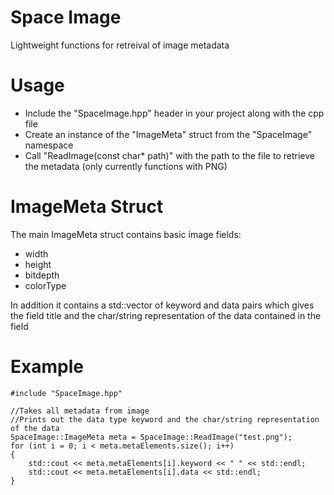 # Space Image
Lightweight functions for retreival of image metadata

# Usage
- Include the "SpaceImage.hpp" header in your project along with the cpp file
- Create an instance of the "ImageMeta" struct from the "SpaceImage" namespace
- Call "ReadImage(const char* path)" with the path to the file to retrieve the metadata (only currently functions with PNG)

# ImageMeta Struct
The main ImageMeta struct contains basic image fields:
- width
- height
- bitdepth
- colorType

In addition it contains a std::vector of keyword and data pairs which gives the field title and the char/string representation of the data contained in the field

# Example
```
#include "SpaceImage.hpp"

//Takes all metadata from image
//Prints out the data type keyword and the char/string representation of the data
SpaceImage::ImageMeta meta = SpaceImage::ReadImage("test.png");
for (int i = 0; i < meta.metaElements.size(); i++)
{
    std::cout << meta.metaElements[i].keyword << " " << std::endl;
    std::cout << meta.metaElements[i].data << std::endl;
}
```

